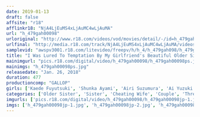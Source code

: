 ```yaml
---
date: 2019-01-13
draft: false
affsite: "r18"
afflinkr18: "NjA4LjEuMS4xLjAuMC4wLjAuMA"
url: "h_479gah00098"
urloriginal: "http://www.r18.com/videos/vod/movies/detail/-/id=h_479gah00098"
urlfinal: "http://media.r18.com/track/NjA4LjEuMS4xLjAuMC4wLjAuMA/videos/vod/movies/detail/-/id=h_479gah00098"
samplevid: "awspv3001.r18.com/litevideo/freepv/h/h_4/h_479gah098/h_479gah098_dmb_w.mp4"
title: "I Was Lured To Temptation By My Girlfriend's Beautiful Older Sister 8 Hours"
mainimgurl: "pics.r18.com/digital/video/h_479gah00098/h_479gah00098ps.jpg"
mainimgs: "h_479gah00098ps.jpg"
releasedate: "Jan. 26, 2018"
duration: 477
productioncomp: "GALLOP"
girls: ['Kaede Fuyutsuki', 'Shunka Ayami', 'Airi Suzumura', 'Ai Yuzuki', 'Erika Momotani', 'Nozomi Kitano', 'Rui Hasegawa', 'Haruka Shimano', 'Nao Wakana', 'Ria Kashii']
categories: ['Older Sister', 'Sister', 'Cheating Wife', 'Couple', 'Threesome / Foursome', 'Over 4 Hours', 'Hi-Def']
imgurls: ['pics.r18.com/digital/video/h_479gah00098/h_479gah00098jp-1.jpg', 'pics.r18.com/digital/video/h_479gah00098/h_479gah00098jp-2.jpg', 'pics.r18.com/digital/video/h_479gah00098/h_479gah00098jp-3.jpg', 'pics.r18.com/digital/video/h_479gah00098/h_479gah00098jp-4.jpg', 'pics.r18.com/digital/video/h_479gah00098/h_479gah00098jp-5.jpg', 'pics.r18.com/digital/video/h_479gah00098/h_479gah00098jp-6.jpg', 'pics.r18.com/digital/video/h_479gah00098/h_479gah00098jp-7.jpg', 'pics.r18.com/digital/video/h_479gah00098/h_479gah00098jp-8.jpg', 'pics.r18.com/digital/video/h_479gah00098/h_479gah00098jp-9.jpg', 'pics.r18.com/digital/video/h_479gah00098/h_479gah00098jp-10.jpg', 'pics.r18.com/digital/video/h_479gah00098/h_479gah00098jp-11.jpg', 'pics.r18.com/digital/video/h_479gah00098/h_479gah00098jp-12.jpg', 'pics.r18.com/digital/video/h_479gah00098/h_479gah00098jp-13.jpg', 'pics.r18.com/digital/video/h_479gah00098/h_479gah00098jp-14.jpg', 'pics.r18.com/digital/video/h_479gah00098/h_479gah00098jp-15.jpg', 'pics.r18.com/digital/video/h_479gah00098/h_479gah00098jp-16.jpg', 'pics.r18.com/digital/video/h_479gah00098/h_479gah00098jp-17.jpg', 'pics.r18.com/digital/video/h_479gah00098/h_479gah00098jp-18.jpg', 'pics.r18.com/digital/video/h_479gah00098/h_479gah00098jp-19.jpg', 'pics.r18.com/digital/video/h_479gah00098/h_479gah00098jp-20.jpg']
imgs: ['h_479gah00098jp-1.jpg', 'h_479gah00098jp-2.jpg', 'h_479gah00098jp-3.jpg', 'h_479gah00098jp-4.jpg', 'h_479gah00098jp-5.jpg', 'h_479gah00098jp-6.jpg', 'h_479gah00098jp-7.jpg', 'h_479gah00098jp-8.jpg', 'h_479gah00098jp-9.jpg', 'h_479gah00098jp-10.jpg', 'h_479gah00098jp-11.jpg', 'h_479gah00098jp-12.jpg', 'h_479gah00098jp-13.jpg', 'h_479gah00098jp-14.jpg', 'h_479gah00098jp-15.jpg', 'h_479gah00098jp-16.jpg', 'h_479gah00098jp-17.jpg', 'h_479gah00098jp-18.jpg', 'h_479gah00098jp-19.jpg', 'h_479gah00098jp-20.jpg']
---
```

